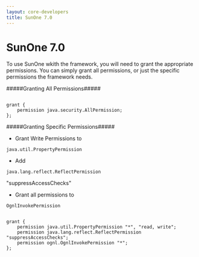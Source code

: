 ```yaml
---
layout: core-developers
title: SunOne 7.0
---
```


# SunOne 7.0

To use SunOne wkith the framework, you will need to grant the appropriate permissions\. You can simply grant all permissions, or just the specific permissions the framework needs\.

#####Granting All Permissions#####



~~~~~~~

grant {
	permission java.security.AllPermission;
};

~~~~~~~

#####Granting Specific Permissions#####

+ Grant Write Permissions to 

~~~~~~~
java.util.PropertyPermission
~~~~~~~

+ Add 

~~~~~~~
java.lang.reflect.ReflectPermission
~~~~~~~
 "suppressAccessChecks"

+ Grant all permissions to 

~~~~~~~
OgnlInvokePermission
~~~~~~~



~~~~~~~

grant {
	permission java.util.PropertyPermission "*", "read, write";
	permission java.lang.reflect.ReflectPermission "suppressAccessChecks";
	permission ognl.OgnlInvokePermission "*";
};

~~~~~~~

